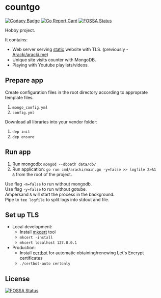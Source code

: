 # countgo 

[![Codacy Badge](https://api.codacy.com/project/badge/Grade/0e1f8594527b414890de3e5c92d7affd)](https://app.codacy.com/app/Aracki/countgo?utm_source=github.com&utm_medium=referral&utm_content=Aracki/countgo&utm_campaign=Badge_Grade_Dashboard)
[![Go Report Card](https://goreportcard.com/badge/github.com/aracki/countgo)](https://goreportcard.com/report/github.com/aracki/countgo) 
[![FOSSA Status](https://app.fossa.io/api/projects/git%2Bgithub.com%2FAracki%2Fcountgo.svg?type=shield)](https://app.fossa.io/projects/git%2Bgithub.com%2FAracki%2Fcountgo?ref=badge_shield)

Hobby project.<br>

It contains:
* Web server serving [static](https://github.com/Aracki/countgo/tree/master/static) website with TLS. (previously - [Aracki/aracki.me](https://github.com/Aracki/aracki.me))
* Unique site visits counter with MongoDB.
* Playing with Youtube playlists/videos.

## Prepare app

Create configuration files in the root directory according to approprate template files.

1. `mongo_config.yml`
2. `config.yml`

Download all libraries into your vendor folder:

1. `dep init`
2. `dep ensure`

## Run app

1. Run mongodb: `mongod --dbpath data/db/`
2. Run application: `go run cmd/aracki/main.go -y=false >> logfile 2>&1 &` from the root of the project. 

Use flag `-m=false` to run without mongodb.<br>
Use flag `-y=false` to run without gotube.<br>
Ampersand `&` will start the process in the background.<br>
Pipe to `tee logfile` to split logs into stdout and file.<br>

## Set up TLS

* Local development:
    * Install [mkcert](https://github.com/FiloSottile/mkcert) tool
    * `mkcert -install`
    * `mkcert localhost 127.0.0.1`
* Production:
    * Install [certbot](https://github.com/certbot/certbot) for automatic obtaining/renewing Let's Encrypt certificates
    * `./certbot-auto certonly`
    

## License
[![FOSSA Status](https://app.fossa.io/api/projects/git%2Bgithub.com%2FAracki%2Fcountgo.svg?type=large)](https://app.fossa.io/projects/git%2Bgithub.com%2FAracki%2Fcountgo?ref=badge_large)
